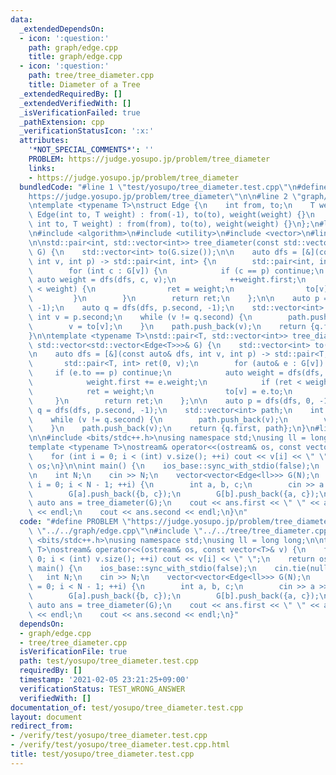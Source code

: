 ```yaml
---
data:
  _extendedDependsOn:
  - icon: ':question:'
    path: graph/edge.cpp
    title: graph/edge.cpp
  - icon: ':question:'
    path: tree/tree_diameter.cpp
    title: Diameter of a Tree
  _extendedRequiredBy: []
  _extendedVerifiedWith: []
  _isVerificationFailed: true
  _pathExtension: cpp
  _verificationStatusIcon: ':x:'
  attributes:
    '*NOT_SPECIAL_COMMENTS*': ''
    PROBLEM: https://judge.yosupo.jp/problem/tree_diameter
    links:
    - https://judge.yosupo.jp/problem/tree_diameter
  bundledCode: "#line 1 \"test/yosupo/tree_diameter.test.cpp\"\n#define PROBLEM \"\
    https://judge.yosupo.jp/problem/tree_diameter\"\n\n#line 2 \"graph/edge.cpp\"\n\
    \ntemplate <typename T>\nstruct Edge {\n    int from, to;\n    T weight;\n   \
    \ Edge(int to, T weight) : from(-1), to(to), weight(weight) {}\n    Edge(int from,\
    \ int to, T weight) : from(from), to(to), weight(weight) {}\n};\n#line 2 \"tree/tree_diameter.cpp\"\
    \n#include <algorithm>\n#include <utility>\n#include <vector>\n#line 6 \"tree/tree_diameter.cpp\"\
    \n\nstd::pair<int, std::vector<int>> tree_diameter(const std::vector<std::vector<int>>&\
    \ G) {\n    std::vector<int> to(G.size());\n\n    auto dfs = [&](const auto& dfs,\
    \ int v, int p) -> std::pair<int, int> {\n        std::pair<int, int> ret(0, v);\n\
    \        for (int c : G[v]) {\n            if (c == p) continue;\n           \
    \ auto weight = dfs(dfs, c, v);\n            ++weight.first;\n            if (ret\
    \ < weight) {\n                ret = weight;\n                to[v] = c;\n   \
    \         }\n        }\n        return ret;\n    };\n\n    auto p = dfs(dfs, 0,\
    \ -1);\n    auto q = dfs(dfs, p.second, -1);\n    std::vector<int> path;\n   \
    \ int v = p.second;\n    while (v != q.second) {\n        path.push_back(v);\n\
    \        v = to[v];\n    }\n    path.push_back(v);\n    return {q.first, path};\n\
    }\n\ntemplate <typename T>\nstd::pair<T, std::vector<int>> tree_diameter(const\
    \ std::vector<std::vector<Edge<T>>>& G) {\n    std::vector<int> to(G.size());\n\
    \n    auto dfs = [&](const auto& dfs, int v, int p) -> std::pair<T, int> {\n \
    \       std::pair<T, int> ret(0, v);\n        for (auto& e : G[v]) {\n       \
    \     if (e.to == p) continue;\n            auto weight = dfs(dfs, e.to, v);\n\
    \            weight.first += e.weight;\n            if (ret < weight) {\n    \
    \            ret = weight;\n                to[v] = e.to;\n            }\n   \
    \     }\n        return ret;\n    };\n\n    auto p = dfs(dfs, 0, -1);\n    auto\
    \ q = dfs(dfs, p.second, -1);\n    std::vector<int> path;\n    int v = p.second;\n\
    \    while (v != q.second) {\n        path.push_back(v);\n        v = to[v];\n\
    \    }\n    path.push_back(v);\n    return {q.first, path};\n}\n#line 5 \"test/yosupo/tree_diameter.test.cpp\"\
    \n\n#include <bits/stdc++.h>\nusing namespace std;\nusing ll = long long;\n\n\
    template <typename T>\nostream& operator<<(ostream& os, const vector<T>& v) {\n\
    \    for (int i = 0; i < (int) v.size(); ++i) cout << v[i] << \" \";\n    return\
    \ os;\n}\n\nint main() {\n    ios_base::sync_with_stdio(false);\n    cin.tie(nullptr);\n\
    \n    int N;\n    cin >> N;\n    vector<vector<Edge<ll>>> G(N);\n    for (int\
    \ i = 0; i < N - 1; ++i) {\n        int a, b, c;\n        cin >> a >> b >> c;\n\
    \        G[a].push_back({b, c});\n        G[b].push_back({a, c});\n    }\n   \
    \ auto ans = tree_diameter(G);\n    cout << ans.first << \" \" << ans.second.size()\
    \ << endl;\n    cout << ans.second << endl;\n}\n"
  code: "#define PROBLEM \"https://judge.yosupo.jp/problem/tree_diameter\"\n\n#include\
    \ \"../../graph/edge.cpp\"\n#include \"../../tree/tree_diameter.cpp\"\n\n#include\
    \ <bits/stdc++.h>\nusing namespace std;\nusing ll = long long;\n\ntemplate <typename\
    \ T>\nostream& operator<<(ostream& os, const vector<T>& v) {\n    for (int i =\
    \ 0; i < (int) v.size(); ++i) cout << v[i] << \" \";\n    return os;\n}\n\nint\
    \ main() {\n    ios_base::sync_with_stdio(false);\n    cin.tie(nullptr);\n\n \
    \   int N;\n    cin >> N;\n    vector<vector<Edge<ll>>> G(N);\n    for (int i\
    \ = 0; i < N - 1; ++i) {\n        int a, b, c;\n        cin >> a >> b >> c;\n\
    \        G[a].push_back({b, c});\n        G[b].push_back({a, c});\n    }\n   \
    \ auto ans = tree_diameter(G);\n    cout << ans.first << \" \" << ans.second.size()\
    \ << endl;\n    cout << ans.second << endl;\n}"
  dependsOn:
  - graph/edge.cpp
  - tree/tree_diameter.cpp
  isVerificationFile: true
  path: test/yosupo/tree_diameter.test.cpp
  requiredBy: []
  timestamp: '2021-02-05 23:21:25+09:00'
  verificationStatus: TEST_WRONG_ANSWER
  verifiedWith: []
documentation_of: test/yosupo/tree_diameter.test.cpp
layout: document
redirect_from:
- /verify/test/yosupo/tree_diameter.test.cpp
- /verify/test/yosupo/tree_diameter.test.cpp.html
title: test/yosupo/tree_diameter.test.cpp
---
```

